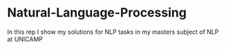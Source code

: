 # Natural-Language-Processing
In this rep I show my solutions for NLP tasks in my masters subject of NLP at UNICAMP

